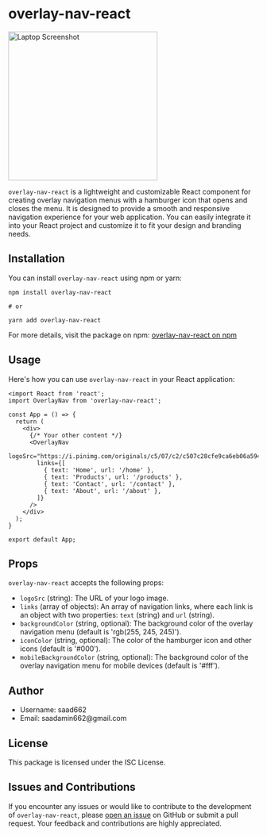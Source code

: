 <!DOCTYPE html>
<html lang="en">
<body>

<h1>overlay-nav-react</h1>

<div style="display: flex;">
  <img src="https://i.pinimg.com/originals/c9/bd/90/c9bd903c5ef939382f1b989b7669f72c.png" alt="Laptop Screenshot" style="height: 300px; width: auto">
  <!-- <img src="https://i.pinimg.com/originals/1f/f2/ac/1ff2ac0e6d0df0b1463ae5fa76616721.jpg" alt="Phone Screenshot" style="height: 50px; width: 10px;"> -->
</div>

<p><code>overlay-nav-react</code> is a lightweight and customizable React component for creating overlay navigation menus with a hamburger icon that opens and closes the menu. It is designed to provide a smooth and responsive navigation experience for your web application. You can easily integrate it into your React project and customize it to fit your design and branding needs.</p>

<h2>Installation</h2>

<p>You can install <code>overlay-nav-react</code> using npm or yarn:</p>

<pre><code>npm install overlay-nav-react</code></pre>
<pre><code># or</code></pre>
<pre><code>yarn add overlay-nav-react</code></pre>

<!-- Add the npm link here -->
<p>For more details, visit the package on npm: <a href="https://www.npmjs.com/package/overlay-nav-react">overlay-nav-react on npm</a></p>

<h2>Usage</h2>

<p>Here's how you can use <code>overlay-nav-react</code> in your React application:</p>

<pre><code>&lt;import React from 'react';
import OverlayNav from 'overlay-nav-react';

const App = () =&gt; {
  return (
    &lt;div&gt;
      {/* Your other content */}
      &lt;OverlayNav
        logoSrc="https://i.pinimg.com/originals/c5/07/c2/c507c28cfe9ca6eb06a594a2a11e80e7.png"
        links={[
          { text: 'Home', url: '/home' },
          { text: 'Products', url: '/products' },
          { text: 'Contact', url: '/contact' },
          { text: 'About', url: '/about' },
        ]}
      /&gt;
    &lt;/div&gt;
  );
}

export default App;
</code></pre>

<h2>Props</h2>

<p><code>overlay-nav-react</code> accepts the following props:</p>

<ul>
  <li><code>logoSrc</code> (string): The URL of your logo image.</li>
  <li><code>links</code> (array of objects): An array of navigation links, where each link is an object with two properties: <code>text</code> (string) and <code>url</code> (string).</li>
  <li><code>backgroundColor</code> (string, optional): The background color of the overlay navigation menu (default is 'rgb(255, 245, 245)').</li>
  <li><code>iconColor</code> (string, optional): The color of the hamburger icon and other icons (default is '#000').</li>
  <li><code>mobileBackgroundColor</code> (string, optional): The background color of the overlay navigation menu for mobile devices (default is '#fff').</li>
</ul>

<h2>Author</h2>

<ul>
  <li>Username: saad662</li>
  <li>Email: saadamin662@gmail.com</li>
</ul>

<h2>License</h2>

<p>This package is licensed under the ISC License.</p>

<h2>Issues and Contributions</h2>

<p>If you encounter any issues or would like to contribute to the development of <code>overlay-nav-react</code>, please <a href="https://github.com/saad662/overlay-nav-react/issues">open an issue</a> on GitHub or submit a pull request. Your feedback and contributions are highly appreciated.</p>

</body>
</html>
